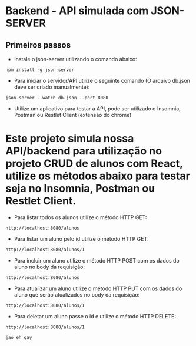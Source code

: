 # Backend - API simulada com JSON-SERVER

## Primeiros passos

* Instale o json-server utilizando o comando abaixo:

```
npm install -g json-server
```

* Para iniciar o servidor/API utilize o seguinte comando (O arquivo db.json deve ser criado manualmente):

```
json-server --watch db.json --port 8080
```

* Utilize um aplicativo para testar a API, pode ser utilizado o Insomnia, Postman ou Restlet Client (extensão do chrome)

# Este projeto simula nossa API/backend para utilização no projeto CRUD de alunos com React, utilize os métodos abaixo para testar seja no Insomnia, Postman ou Restlet Client.

* Para listar todos os alunos utilize o método HTTP GET:

```
http://localhost:8080/alunos
```

* Para listar um aluno pelo id utilize o método HTTP GET:

```
http://localhost:8080/alunos/1
```

* Para incluir um aluno utilize o método HTTP POST com os dados do aluno no body da requisição:

```
http://localhost:8080/alunos
```

* Para atualizar um aluno utilize o método HTTP PUT com os dados do aluno que serão atualizados no body da requisição:

```
http://localhost:8080/alunos/1
```

* Para deletar um aluno passe o id e utilize o método HTTP DELETE:

```
http://localhost:8080/alunos/1
```

```
jao eh gay
```